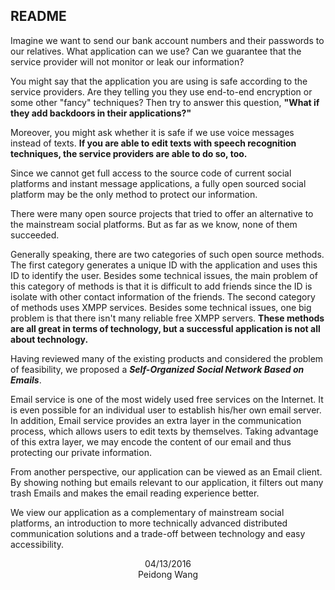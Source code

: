 ## README

Imagine we want to send our bank account numbers and their passwords to our relatives. What application can we use? Can we guarantee that the service provider will not monitor or leak our information?

You might say that the application you are using is safe according to the service providers. Are they telling you they use end-to-end encryption or some other "fancy" techniques? Then try to answer this question, **"What if they add backdoors in their applications?"**

Moreover, you might ask whether it is safe if we use voice messages instead of texts. **If you are able to edit texts with speech recognition techniques, the service providers are able to do so, too.**

Since we cannot get full access to the source code of current social platforms and instant message applications, a fully open sourced social platform may be the only method to protect our information.

There were many open source projects that tried to offer an alternative to the mainstream social platforms. But as far as we know, none of them succeeded.

Generally speaking, there are two categories of such open source methods. The first category generates a unique ID with the application and uses this ID to identify the user. Besides some technical issues, the main problem of this category of methods is that it is difficult to add friends since the ID is isolate with other contact information of the friends. The second category of methods uses XMPP services. Besides some technical issues, one big problem is that there isn't many reliable free XMPP servers. **These methods are all great in terms of technology, but a successful application is not all about technology.**

Having reviewed many of the existing products and considered the problem of feasibility, we proposed a **_Self-Organized Social Network Based on Emails_**.

Email service is one of the most widely used free services on the Internet. It is even possible for an individual user to establish his/her own email server. In addition, Email service provides an extra layer in the communication process, which allows users to edit texts by themselves. Taking advantage of this extra layer, we may encode the content of our email and thus protecting our private information.

From another perspective, our application can be viewed as an Email client. By showing nothing but emails relevant to our application, it filters out many trash Emails and makes the email reading experience better.

We view our application as a complementary of mainstream social platforms, an introduction to more technically advanced distributed communication solutions and a trade-off between technology and easy accessibility.

<p align='center'>04/13/2016<br>Peidong Wang</p>
